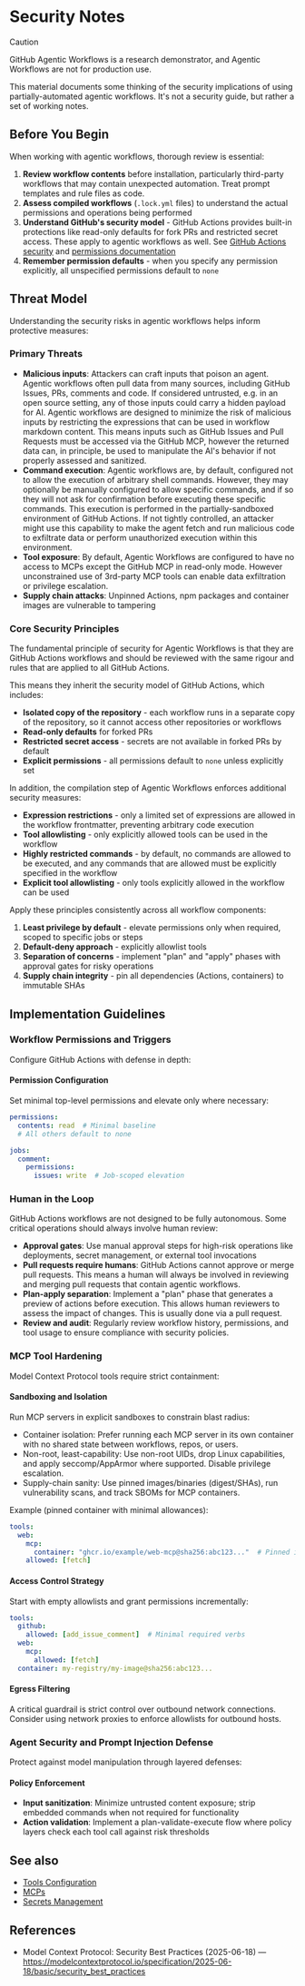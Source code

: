 # Security Notes

> [!CAUTION]
> GitHub Agentic Workflows is a research demonstrator, and Agentic Workflows are not for production use.

This material documents some thinking of the security implications of using partially-automated agentic workflows. It's not a security guide, but rather a set of working notes.

## Before You Begin

When working with agentic workflows, thorough review is essential:

1. **Review workflow contents** before installation, particularly third-party workflows that may contain unexpected automation. Treat prompt templates and rule files as code.
2. **Assess compiled workflows** (`.lock.yml` files) to understand the actual permissions and operations being performed
3. **Understand GitHub's security model** - GitHub Actions provides built-in protections like read-only defaults for fork PRs and restricted secret access. These apply to agentic workflows as well. See [GitHub Actions security](https://docs.github.com/en/actions/reference/security/secure-use) and [permissions documentation](https://docs.github.com/en/actions/using-workflows/workflow-syntax-for-github-actions#permissions)
4. **Remember permission defaults** - when you specify any permission explicitly, all unspecified permissions default to `none`

## Threat Model

Understanding the security risks in agentic workflows helps inform protective measures:

### Primary Threats

- **Malicious inputs**: Attackers can craft inputs that poison an agent. Agentic workflows often pull data from many sources, including GitHub Issues, PRs, comments and code. If considered untrusted, e.g. in an open source setting, any of those inputs could carry a hidden payload for AI. Agentic workflows are designed to minimize the risk of malicious inputs by restricting the expressions that can be used in workflow markdown content. This means inputs such as GitHub Issues and Pull Requests must be accessed via the GitHub MCP, however the returned data can, in principle, be used to manipulate the AI's behavior if not properly assessed and sanitized.
- **Command execution**: Agentic workflows are, by default, configured not to allow the execution of arbitrary shell commands. However, they may optionally be manually configured to allow specific commands, and if so they will not ask for confirmation before executing these specific commands. This execution is performed in the partially-sandboxed environment of GitHub Actions. If not tightly controlled, an attacker might use this capability to make the agent fetch and run malicious code to exfiltrate data or perform unauthorized execution within this environment.
- **Tool exposure**: By default, Agentic Workflows are configured to have no access to MCPs except the GitHub MCP in read-only mode. However unconstrained use of 3rd-party MCP tools can enable data exfiltration or privilege escalation.
- **Supply chain attacks**: Unpinned Actions, npm packages and container images are vulnerable to tampering

### Core Security Principles

The fundamental principle of security for Agentic Workflows is that they are GitHub Actions workflows and should be reviewed with the same rigour and rules that are applied to all GitHub Actions. 

This means they inherit the security model of GitHub Actions, which includes:
- **Isolated copy of the repository** - each workflow runs in a separate copy of the repository, so it cannot access other repositories or workflows
- **Read-only defaults** for forked PRs
- **Restricted secret access** - secrets are not available in forked PRs by default
- **Explicit permissions** - all permissions default to `none` unless explicitly set

In addition, the compilation step of Agentic Workflows enforces additional security measures: 
- **Expression restrictions** - only a limited set of expressions are allowed in the workflow frontmatter, preventing arbitrary code execution
- **Tool allowlisting** - only explicitly allowed tools can be used in the workflow
- **Highly restricted commands** - by default, no commands are allowed to be executed, and any commands that are allowed must be explicitly specified in the workflow
- **Explicit tool allowlisting** - only tools explicitly allowed in the workflow can be used

Apply these principles consistently across all workflow components:

1. **Least privilege by default** - elevate permissions only when required, scoped to specific jobs or steps
2. **Default-deny approach** - explicitly allowlist tools
3. **Separation of concerns** - implement "plan" and "apply" phases with approval gates for risky operations
4. **Supply chain integrity** - pin all dependencies (Actions, containers) to immutable SHAs

## Implementation Guidelines

### Workflow Permissions and Triggers

Configure GitHub Actions with defense in depth:

#### Permission Configuration

Set minimal top-level permissions and elevate only where necessary:

```yaml
permissions:
  contents: read  # Minimal baseline
  # All others default to none

jobs:
  comment:
    permissions:
      issues: write  # Job-scoped elevation
```

### Human in the Loop

GitHub Actions workflows are not designed to be fully autonomous. Some critical operations should always involve human review:
- **Approval gates**: Use manual approval steps for high-risk operations like deployments, secret management, or external tool invocations
- **Pull requests require humans**: GitHub Actions cannot approve or merge pull requests. This means a human will always be involved in reviewing and merging pull requests that contain agentic workflows.
- **Plan-apply separation**: Implement a "plan" phase that generates a preview of actions before execution. This allows human reviewers to assess the impact of changes. This is usually done via a pull request.
- **Review and audit**: Regularly review workflow history, permissions, and tool usage to ensure compliance with security policies.

### MCP Tool Hardening

Model Context Protocol tools require strict containment:

#### Sandboxing and Isolation

Run MCP servers in explicit sandboxes to constrain blast radius:

- Container isolation: Prefer running each MCP server in its own container with no shared state between workflows, repos, or users.
- Non-root, least-capability: Use non-root UIDs, drop Linux capabilities, and apply seccomp/AppArmor where supported. Disable privilege escalation.
- Supply-chain sanity: Use pinned images/binaries (digest/SHAs), run vulnerability scans, and track SBOMs for MCP containers.

Example (pinned container with minimal allowances):

```yaml
tools:
  web:
    mcp:
      container: "ghcr.io/example/web-mcp@sha256:abc123..."  # Pinned image digest
    allowed: [fetch]
```

#### Access Control Strategy

Start with empty allowlists and grant permissions incrementally:

```yaml
tools:
  github:
    allowed: [add_issue_comment]  # Minimal required verbs
  web:
    mcp:
      allowed: [fetch]
  container: my-registry/my-image@sha256:abc123...
```

#### Egress Filtering

A critical guardrail is strict control over outbound network connections. Consider using network proxies to enforce allowlists for outbound hosts.

### Agent Security and Prompt Injection Defense

Protect against model manipulation through layered defenses:

#### Policy Enforcement

- **Input sanitization**: Minimize untrusted content exposure; strip embedded commands when not required for functionality
- **Action validation**: Implement a plan-validate-execute flow where policy layers check each tool call against risk thresholds

## See also

- [Tools Configuration](tools.md)
- [MCPs](mcps.md)
- [Secrets Management](secrets.md)

## References

- Model Context Protocol: Security Best Practices (2025-06-18) — <https://modelcontextprotocol.io/specification/2025-06-18/basic/security_best_practices>
